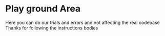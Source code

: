 # Play ground Area
Here you can do our trials and errors and not affecting the real codebase
Thanks for following the instructions bodies
